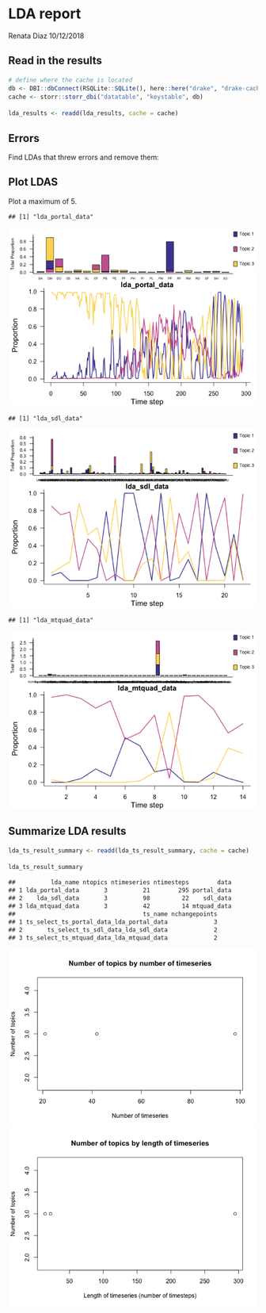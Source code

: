 LDA report
================
Renata Diaz
10/12/2018

Read in the results
-------------------

``` r
# define where the cache is located
db <- DBI::dbConnect(RSQLite::SQLite(), here::here("drake", "drake-cache.sqlite"))
cache <- storr::storr_dbi("datatable", "keystable", db)

lda_results <- readd(lda_results, cache = cache)
```

Errors
------

Find LDAs that threw errors and remove them:

Plot LDAS
---------

Plot a maximum of 5.

    ## [1] "lda_portal_data"

![](lda_report_files/figure-markdown_github/plot%20LDA-1.png)

    ## [1] "lda_sdl_data"

![](lda_report_files/figure-markdown_github/plot%20LDA-2.png)

    ## [1] "lda_mtquad_data"

![](lda_report_files/figure-markdown_github/plot%20LDA-3.png)

Summarize LDA results
---------------------

``` r
lda_ts_result_summary <- readd(lda_ts_result_summary, cache = cache)

lda_ts_result_summary
```

    ##          lda_name ntopics ntimeseries ntimesteps        data
    ## 1 lda_portal_data       3          21        295 portal_data
    ## 2    lda_sdl_data       3          98         22    sdl_data
    ## 3 lda_mtquad_data       3          42         14 mtquad_data
    ##                                    ts_name nchangepoints
    ## 1 ts_select_ts_portal_data_lda_portal_data             3
    ## 2       ts_select_ts_sdl_data_lda_sdl_data             2
    ## 3 ts_select_ts_mtquad_data_lda_mtquad_data             2

![](lda_report_files/figure-markdown_github/plot%20lda%20summary-1.png)![](lda_report_files/figure-markdown_github/plot%20lda%20summary-2.png)
